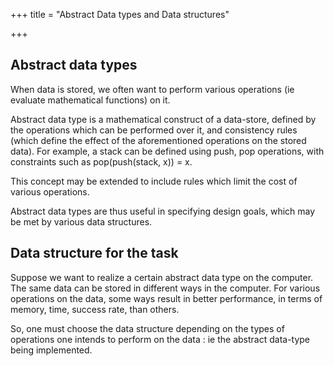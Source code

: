 +++
title = "Abstract Data types and Data structures"

+++
## Abstract data types
When data is stored, we often want to perform various operations (ie evaluate mathematical functions) on it.

Abstract data type is a mathematical construct of a data-store, defined by the operations which can be performed over it, and consistency rules (which define the effect of the aforementioned operations on the stored data). For example, a stack can be defined using push, pop operations, with constraints such as pop(push(stack, x)) = x.

This concept may be extended to include rules which limit the cost of various operations.

Abstract data types are thus useful in specifying design goals, which may be met by various data structures.

## Data structure for the task
Suppose we want to realize a certain abstract data type on the computer. The same data can be stored in different ways in the computer. For various operations on the data, some ways result in better performance, in terms of memory, time, success rate, than others.

So, one must choose the data structure depending on the types of operations one intends to perform on the data : ie the abstract data-type being implemented.

